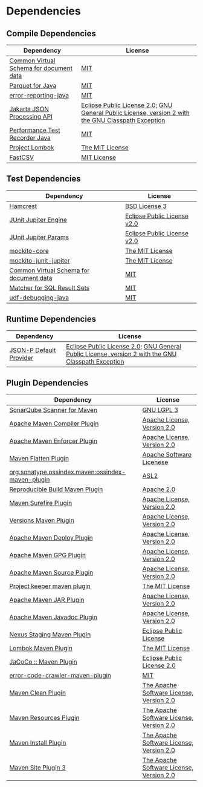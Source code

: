 <!-- @formatter:off -->
# Dependencies

## Compile Dependencies

| Dependency                                   | License                                                                                                      |
| -------------------------------------------- | ------------------------------------------------------------------------------------------------------------ |
| [Common Virtual Schema for document data][0] | [MIT][1]                                                                                                     |
| [Parquet for Java][2]                        | [MIT][1]                                                                                                     |
| [error-reporting-java][4]                    | [MIT][1]                                                                                                     |
| [Jakarta JSON Processing API][6]             | [Eclipse Public License 2.0][7]; [GNU General Public License, version 2 with the GNU Classpath Exception][8] |
| [Performance Test Recorder Java][9]          | [MIT][1]                                                                                                     |
| [Project Lombok][11]                         | [The MIT License][12]                                                                                        |
| [FastCSV][13]                                | [MIT License][1]                                                                                             |

## Test Dependencies

| Dependency                                   | License                           |
| -------------------------------------------- | --------------------------------- |
| [Hamcrest][15]                               | [BSD License 3][16]               |
| [JUnit Jupiter Engine][17]                   | [Eclipse Public License v2.0][18] |
| [JUnit Jupiter Params][17]                   | [Eclipse Public License v2.0][18] |
| [mockito-core][21]                           | [The MIT License][22]             |
| [mockito-junit-jupiter][21]                  | [The MIT License][22]             |
| [Common Virtual Schema for document data][0] | [MIT][1]                          |
| [Matcher for SQL Result Sets][27]            | [MIT][1]                          |
| [udf-debugging-java][29]                     | [MIT][1]                          |

## Runtime Dependencies

| Dependency                   | License                                                                                                      |
| ---------------------------- | ------------------------------------------------------------------------------------------------------------ |
| [JSON-P Default Provider][6] | [Eclipse Public License 2.0][7]; [GNU General Public License, version 2 with the GNU Classpath Exception][8] |

## Plugin Dependencies

| Dependency                                              | License                                        |
| ------------------------------------------------------- | ---------------------------------------------- |
| [SonarQube Scanner for Maven][34]                       | [GNU LGPL 3][35]                               |
| [Apache Maven Compiler Plugin][36]                      | [Apache License, Version 2.0][37]              |
| [Apache Maven Enforcer Plugin][38]                      | [Apache License, Version 2.0][37]              |
| [Maven Flatten Plugin][40]                              | [Apache Software Licenese][41]                 |
| [org.sonatype.ossindex.maven:ossindex-maven-plugin][42] | [ASL2][41]                                     |
| [Reproducible Build Maven Plugin][44]                   | [Apache 2.0][41]                               |
| [Maven Surefire Plugin][46]                             | [Apache License, Version 2.0][37]              |
| [Versions Maven Plugin][48]                             | [Apache License, Version 2.0][37]              |
| [Apache Maven Deploy Plugin][50]                        | [Apache License, Version 2.0][37]              |
| [Apache Maven GPG Plugin][52]                           | [Apache License, Version 2.0][37]              |
| [Apache Maven Source Plugin][54]                        | [Apache License, Version 2.0][37]              |
| [Project keeper maven plugin][56]                       | [The MIT License][57]                          |
| [Apache Maven JAR Plugin][58]                           | [Apache License, Version 2.0][37]              |
| [Apache Maven Javadoc Plugin][60]                       | [Apache License, Version 2.0][37]              |
| [Nexus Staging Maven Plugin][62]                        | [Eclipse Public License][63]                   |
| [Lombok Maven Plugin][64]                               | [The MIT License][1]                           |
| [JaCoCo :: Maven Plugin][66]                            | [Eclipse Public License 2.0][67]               |
| [error-code-crawler-maven-plugin][68]                   | [MIT][1]                                       |
| [Maven Clean Plugin][70]                                | [The Apache Software License, Version 2.0][41] |
| [Maven Resources Plugin][72]                            | [The Apache Software License, Version 2.0][41] |
| [Maven Install Plugin][74]                              | [The Apache Software License, Version 2.0][41] |
| [Maven Site Plugin 3][76]                               | [The Apache Software License, Version 2.0][41] |

[4]: https://github.com/exasol/error-reporting-java
[2]: https://github.com/exasol/parquet-io-java
[41]: http://www.apache.org/licenses/LICENSE-2.0.txt
[11]: https://projectlombok.org
[46]: https://maven.apache.org/surefire/maven-surefire-plugin/
[62]: http://www.sonatype.com/public-parent/nexus-maven-plugins/nexus-staging/nexus-staging-maven-plugin/
[70]: http://maven.apache.org/plugins/maven-clean-plugin/
[1]: https://opensource.org/licenses/MIT
[21]: https://github.com/mockito/mockito
[9]: https://github.com/exasol/performance-test-recorder-java
[48]: http://www.mojohaus.org/versions-maven-plugin/
[56]: https://github.com/exasol/project-keeper/
[16]: http://opensource.org/licenses/BSD-3-Clause
[36]: https://maven.apache.org/plugins/maven-compiler-plugin/
[13]: https://github.com/osiegmar/FastCSV
[67]: https://www.eclipse.org/legal/epl-2.0/
[50]: https://maven.apache.org/plugins/maven-deploy-plugin/
[63]: http://www.eclipse.org/legal/epl-v10.html
[35]: http://www.gnu.org/licenses/lgpl.txt
[66]: https://www.jacoco.org/jacoco/trunk/doc/maven.html
[22]: https://github.com/mockito/mockito/blob/main/LICENSE
[12]: https://projectlombok.org/LICENSE
[27]: https://github.com/exasol/hamcrest-resultset-matcher
[44]: http://zlika.github.io/reproducible-build-maven-plugin
[57]: https://github.com/exasol/project-keeper/blob/main/LICENSE
[7]: https://projects.eclipse.org/license/epl-2.0
[34]: http://sonarsource.github.io/sonar-scanner-maven/
[37]: https://www.apache.org/licenses/LICENSE-2.0.txt
[38]: https://maven.apache.org/enforcer/maven-enforcer-plugin/
[64]: https://awhitford.github.com/lombok.maven/lombok-maven-plugin/
[0]: https://github.com/exasol/virtual-schema-common-document/
[29]: https://github.com/exasol/udf-debugging-java/
[18]: https://www.eclipse.org/legal/epl-v20.html
[74]: http://maven.apache.org/plugins/maven-install-plugin/
[17]: https://junit.org/junit5/
[42]: https://sonatype.github.io/ossindex-maven/maven-plugin/
[52]: https://maven.apache.org/plugins/maven-gpg-plugin/
[40]: https://www.mojohaus.org/flatten-maven-plugin/flatten-maven-plugin
[6]: https://github.com/eclipse-ee4j/jsonp
[54]: https://maven.apache.org/plugins/maven-source-plugin/
[8]: https://projects.eclipse.org/license/secondary-gpl-2.0-cp
[15]: http://hamcrest.org/JavaHamcrest/
[76]: http://maven.apache.org/plugins/maven-site-plugin/
[72]: http://maven.apache.org/plugins/maven-resources-plugin/
[60]: https://maven.apache.org/plugins/maven-javadoc-plugin/
[68]: https://github.com/exasol/error-code-crawler-maven-plugin
[58]: https://maven.apache.org/plugins/maven-jar-plugin/
